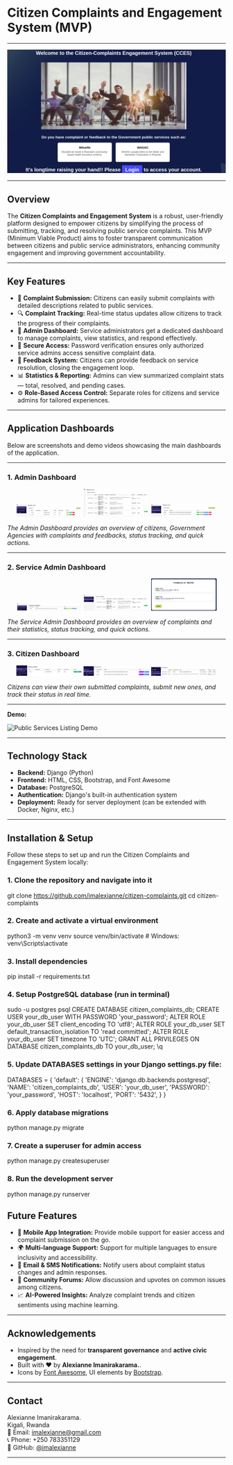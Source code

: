 # Citizen Complaints and Engagement System (MVP)

---

![Home page](docs/images/homepage.png)

---
## Overview

The **Citizen Complaints and Engagement System** is a robust, user-friendly platform designed to empower citizens by simplifying the process of submitting, tracking, and resolving public service complaints. This MVP (Minimum Viable Product) aims to foster transparent communication between citizens and public service administrators, enhancing community engagement and improving government accountability.

---

## Key Features

- 📝 **Complaint Submission:** Citizens can easily submit complaints with detailed descriptions related to public services.
- 🔍 **Complaint Tracking:** Real-time status updates allow citizens to track the progress of their complaints.
- 👥 **Admin Dashboard:** Service administrators get a dedicated dashboard to manage complaints, view statistics, and respond effectively.
- 🔐 **Secure Access:** Password verification ensures only authorized service admins access sensitive complaint data.
- 💬 **Feedback System:** Citizens can provide feedback on service resolution, closing the engagement loop.
- 📊 **Statistics & Reporting:** Admins can view summarized complaint stats — total, resolved, and pending cases.
- ⚙️ **Role-Based Access Control:** Separate roles for citizens and service admins for tailored experiences.
  
---

## Application Dashboards

Below are screenshots and demo videos showcasing the main dashboards of the application.

---

### 1. Admin Dashboard

<p align="center">
  <img src="docs/images/admin_dashboard1.png" width="30%" />
  <img src="docs/images/admin_dashboard2.png" width="30%" />
  <img src="docs/images/admin_dashboard3.png" width="30%" />
</p>

*The Admin Dashboard provides an overview of citizens, Government Agencies with complaints and feedbacks, status tracking, and quick actions.*

---


### 2. Service Admin Dashboard

<p align="center">
  <img src="docs/images/service_admin_dashboard1.png" width="30%" />
  <img src="docs/images/service_admin_dashboard2.png" width="30%" />
  <img src="docs/images/service_admin_dashboard3.png" width="30%" />
</p>

*The Service Admin Dashboard provides an overview of complaints and their statistics, status tracking, and quick actions.*

---

### 3. Citizen Dashboard

<p align="center">
  <img src="docs/images/citizen_dashboard1.png" width="30%" />
  <img src="docs/images/citizen_dashboard2.png" width="30%" />
  <img src="docs/images/citizen_dashboard3.png" width="30%" />
</p>

*Citizens can view their own submitted complaints, submit new ones, and track their status in real time.*

---

**Demo:**

![Public Services Listing Demo](docs/cces2.gif)

---
## Technology Stack

- **Backend:** Django (Python)
- **Frontend:** HTML, CSS, Bootstrap, and Font Awesome
- **Database:** PostgreSQL
- **Authentication:** Django's built-in authentication system
- **Deployment:** Ready for server deployment (can be extended with Docker, Nginx, etc.)

---

## Installation & Setup

Follow these steps to set up and run the Citizen Complaints and Engagement System locally:

### 1. Clone the repository and navigate into it
git clone https://github.com/imalexianne/citizen-complaints.git
cd citizen-complaints

### 2. Create and activate a virtual environment
python3 -m venv venv
source venv/bin/activate   # Windows: venv\Scripts\activate

### 3. Install dependencies
pip install -r requirements.txt

### 4. Setup PostgreSQL database (run in terminal)
sudo -u postgres psql
CREATE DATABASE citizen_complaints_db;
CREATE USER your_db_user WITH PASSWORD 'your_password';
ALTER ROLE your_db_user SET client_encoding TO 'utf8';
ALTER ROLE your_db_user SET default_transaction_isolation TO 'read committed';
ALTER ROLE your_db_user SET timezone TO 'UTC';
GRANT ALL PRIVILEGES ON DATABASE citizen_complaints_db TO your_db_user;
\q

### 5. Update DATABASES settings in your Django settings.py file:
DATABASES = {
    'default': {
       'ENGINE': 'django.db.backends.postgresql',
        'NAME': 'citizen_complaints_db',
        'USER': 'your_db_user',
        'PASSWORD': 'your_password',
        'HOST': 'localhost',
        'PORT': '5432',
    }
}

### 6. Apply database migrations
python manage.py migrate

### 7. Create a superuser for admin access
python manage.py createsuperuser

### 8. Run the development server
python manage.py runserver


## Future Features

- 📱 **Mobile App Integration:** Provide mobile support for easier access and complaint submission on the go.
- 🌍 **Multi-language Support:** Support for multiple languages to ensure inclusivity and accessibility.
- 🔔 **Email & SMS Notifications:** Notify users about complaint status changes and admin responses.
- 🤝 **Community Forums:** Allow discussion and upvotes on common issues among citizens.
- 📈 **AI-Powered Insights:** Analyze complaint trends and citizen sentiments using machine learning.

---

## Acknowledgements

- Inspired by the need for **transparent governance** and **active civic engagement**.
- Built with ❤️ by **Alexianne Imanirakarama.**.
- Icons by [Font Awesome](https://fontawesome.com/), UI elements by [Bootstrap](https://getbootstrap.com/).

---

## Contact

Alexianne Imanirakarama.  
Kigali, Rwanda  
📧 Email: imalexianne@gmail.com  
📞 Phone: +250 783351129  
🔗 GitHub: [@imalexianne](https://github.com/imalexianne)

---

